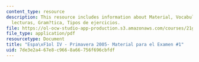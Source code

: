 ```yaml
---
content_type: resource
description: This resource includes information about Material, Vocabulario de las
  lecturas, Gram?tica, Tipos de ejercicios.
file: https://ol-ocw-studio-app-production.s3.amazonaws.com/courses/21g-704-spanish-iv-spring-2005/7de3e2a467e8c9668a66756f696cbfdf_MIT21G_704S05_sp4_exam1.pdf
file_type: application/pdf
resourcetype: Document
title: "Espa\xF1ol IV - Primavera 2005- Material para el Examen #1"
uid: 7de3e2a4-67e8-c966-8a66-756f696cbfdf
---
```

